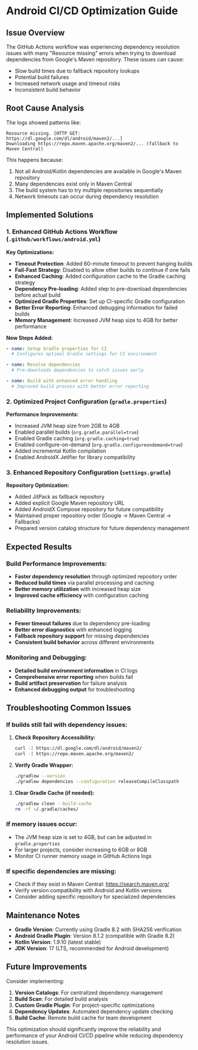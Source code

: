 # Android CI/CD Optimization Guide

## Issue Overview

The GitHub Actions workflow was experiencing dependency resolution issues with many "Resource missing" errors when trying to download dependencies from Google's Maven repository. These issues can cause:

- Slow build times due to fallback repository lookups
- Potential build failures
- Increased network usage and timeout risks
- Inconsistent build behavior

## Root Cause Analysis

The logs showed patterns like:
```
Resource missing. [HTTP GET: https://dl.google.com/dl/android/maven2/...]
Downloading https://repo.maven.apache.org/maven2/... (fallback to Maven Central)
```

This happens because:
1. Not all Android/Kotlin dependencies are available in Google's Maven repository
2. Many dependencies exist only in Maven Central
3. The build system has to try multiple repositories sequentially
4. Network timeouts can occur during dependency resolution

## Implemented Solutions

### 1. Enhanced GitHub Actions Workflow (`.github/workflows/android.yml`)

**Key Optimizations:**
- **Timeout Protection**: Added 60-minute timeout to prevent hanging builds
- **Fail-Fast Strategy**: Disabled to allow other builds to continue if one fails
- **Enhanced Caching**: Added configuration cache to the Gradle caching strategy
- **Dependency Pre-loading**: Added step to pre-download dependencies before actual build
- **Optimized Gradle Properties**: Set up CI-specific Gradle configuration
- **Better Error Reporting**: Enhanced debugging information for failed builds
- **Memory Management**: Increased JVM heap size to 4GB for better performance

**New Steps Added:**
```yaml
- name: Setup Gradle properties for CI
  # Configures optimal Gradle settings for CI environment

- name: Resolve dependencies
  # Pre-downloads dependencies to catch issues early

- name: Build with enhanced error handling
  # Improved build process with better error reporting
```

### 2. Optimized Project Configuration (`gradle.properties`)

**Performance Improvements:**
- Increased JVM heap size from 2GB to 4GB
- Enabled parallel builds (`org.gradle.parallel=true`)
- Enabled Gradle caching (`org.gradle.caching=true`)
- Enabled configure-on-demand (`org.gradle.configureondemand=true`)
- Added incremental Kotlin compilation
- Enabled AndroidX Jetifier for library compatibility

### 3. Enhanced Repository Configuration (`settings.gradle`)

**Repository Optimization:**
- Added JitPack as fallback repository
- Added explicit Google Maven repository URL
- Added AndroidX Compose repository for future compatibility
- Maintained proper repository order (Google → Maven Central → Fallbacks)
- Prepared version catalog structure for future dependency management

## Expected Results

### Build Performance Improvements:
- **Faster dependency resolution** through optimized repository order
- **Reduced build times** via parallel processing and caching
- **Better memory utilization** with increased heap size
- **Improved cache efficiency** with configuration caching

### Reliability Improvements:
- **Fewer timeout failures** due to dependency pre-loading
- **Better error diagnostics** with enhanced logging
- **Fallback repository support** for missing dependencies
- **Consistent build behavior** across different environments

### Monitoring and Debugging:
- **Detailed build environment information** in CI logs
- **Comprehensive error reporting** when builds fail
- **Build artifact preservation** for failure analysis
- **Enhanced debugging output** for troubleshooting

## Troubleshooting Common Issues

### If builds still fail with dependency issues:

1. **Check Repository Accessibility:**
   ```bash
   curl -I https://dl.google.com/dl/android/maven2/
   curl -I https://repo.maven.apache.org/maven2/
   ```

2. **Verify Gradle Wrapper:**
   ```bash
   ./gradlew --version
   ./gradlew dependencies --configuration releaseCompileClasspath
   ```

3. **Clear Gradle Cache (if needed):**
   ```bash
   ./gradlew clean --build-cache
   rm -rf ~/.gradle/caches/
   ```

### If memory issues occur:

- The JVM heap size is set to 4GB, but can be adjusted in `gradle.properties`
- For larger projects, consider increasing to 6GB or 8GB
- Monitor CI runner memory usage in GitHub Actions logs

### If specific dependencies are missing:

- Check if they exist in Maven Central: https://search.maven.org/
- Verify version compatibility with Android and Kotlin versions
- Consider adding specific repository for specialized dependencies

## Maintenance Notes

- **Gradle Version**: Currently using Gradle 8.2 with SHA256 verification
- **Android Gradle Plugin**: Version 8.1.2 (compatible with Gradle 8.2)
- **Kotlin Version**: 1.9.10 (latest stable)
- **JDK Version**: 17 (LTS, recommended for Android development)

## Future Improvements

Consider implementing:
1. **Version Catalogs**: For centralized dependency management
2. **Build Scan**: For detailed build analysis
3. **Custom Gradle Plugin**: For project-specific optimizations
4. **Dependency Updates**: Automated dependency update checking
5. **Build Cache**: Remote build cache for team development

This optimization should significantly improve the reliability and performance of your Android CI/CD pipeline while reducing dependency resolution issues.